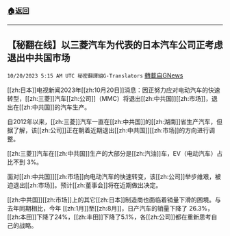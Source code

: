 ###  [:house:返回](README.md)
---


## 【秘翻在线】以三菱汽车为代表的日本汽车公司正考虑退出中共国市场
`10/20/2023 5:15 AM UTC 秘密翻譯組G-Translators` [轉載自GNews](https://gnews.org/articles/1857782)

[[zh:日本]]电视新闻2023年[[zh:10月20日]]消息：因正努力应对电动汽车的快速转型，[[zh:三菱]]汽车[[zh:公司]]（MMC）将退出[[zh:中共国]][[zh:市场]]，退出在[[zh:中共国]]的汽车生产。

自2012年以来，[[zh:三菱]]汽车一直在[[zh:中共国]]的[[zh:湖南]]省生产汽车，但据了解，该[[zh:公司]]正在朝着近期退出[[zh:中共国]][[zh:市场]]的方向进行调整。

[[zh:三菱]]汽车在[[zh:中共国]]生产的大部分是[[zh:汽油]]车，EV（电动汽车）占比不到 3%。

面对[[zh:中共国]][[zh:市场]]向电动汽车的快速转变，该[[zh:公司]]举步维艰，被迫退出[[zh:市场]]。预计[[zh:董事会]]将在近期做出决定。

[[zh:中共国]][[zh:市场]]上的其它[[zh:日本]]制造商也面临着销量下滑的困境。与去年同期相比，今年 [[zh:1月]]至[[zh:8月]]，日产汽车的销量下降了 26.3%，[[zh:本田]]下降了24%，[[zh:丰田]]下降了5.1%，各[[zh:公司]]都在重新思考自己的战略。
